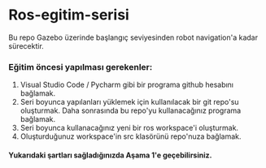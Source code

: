 # Ros-egitim-serisi
Bu repo Gazebo üzerinde başlangıç seviyesinden robot navigation'a kadar sürecektir.

### Eğitim öncesi yapılması gerekenler:
1. Visual Studio Code / Pycharm gibi bir programa github hesabını bağlamak.
2. Seri boyunca yapılanları yüklemek için kullanılacak bir git repo'su oluşturmak. Daha sonrasında bu repo'yu kullanacağınız programa bağlamak.
3. Seri boyunca kullanacağınız yeni bir ros workspace'i oluşturmak.
4. Oluşturduğunuz workspace'in src klasörünü repo'nuza bağlamak.

#### Yukarıdaki şartları sağladığınızda Aşama 1'e geçebilirsiniz.
